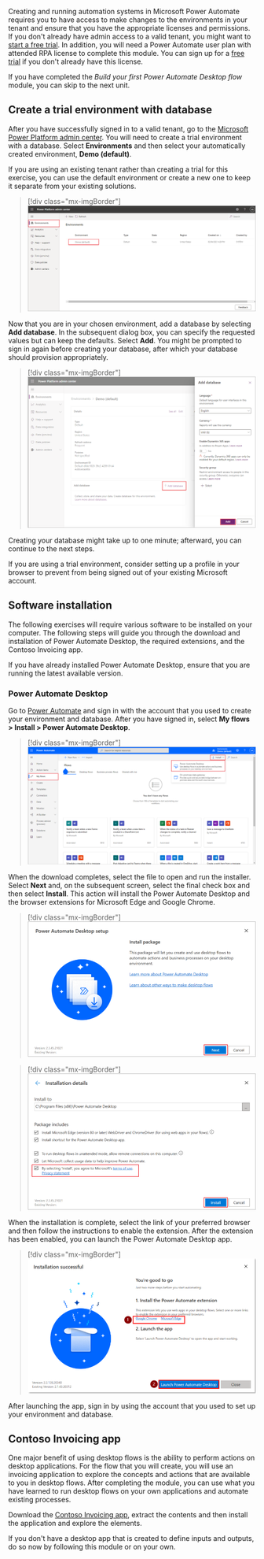 Creating and running automation systems in Microsoft Power Automate requires you to have access to make changes to the environments in your tenant and ensure that you have the appropriate licenses and permissions. If you don't already have admin access to a valid tenant, you might want to [start a free trial](https://www.microsoft.com/microsoft-365/enterprise/office-365-e3?activetab=pivot%3aoverviewtab&azure-portal=true). In addition, you will need a Power Automate user plan with attended RPA license to complete this module. You can sign up for a [free trial](https://flow.microsoft.com/pricing/?azure-portal=true) if you don't already have this license.

If you have completed the *Build your first Power Automate Desktop flow* module, you can skip to the next unit.

## Create a trial environment with database

After you have successfully signed in to a valid tenant, go to the [Microsoft Power Platform admin center](https://admin.powerplatform.microsoft.com/environments/?azure-portal=true). You will need to create a trial environment with a database. Select **Environments** and then select your automatically created environment, **Demo (default)**.

If you are using an existing tenant rather than creating a trial for this exercise, you can use the default environment or create a new one to keep it separate from your existing solutions.

> [!div class="mx-imgBorder"]
> [![Screenshot of Microsoft Power Platform admin center with the Environments page selected.](../media/1-environments.png)](../media/1-environments.png#lightbox)

Now that you are in your chosen environment, add a database by selecting **Add database**. In the subsequent dialog box, you can specify the requested values but can keep the defaults. Select **Add**. You might be prompted to sign in again before creating your database, after which your database should provision appropriately.

> [!div class="mx-imgBorder"]
> [![Screenshot of Microsoft Power Platform admin center Add database dialog box.](../media/2-database.png)](../media/2-database.png#lightbox)

Creating your database might take up to one minute; afterward, you can continue to the next steps.

If you are using a trial environment, consider setting up a profile in your browser to prevent from being signed out of your existing Microsoft account.

## Software installation

The following exercises will require various software to be installed on your computer. The following steps will guide you through the download and installation of Power Automate Desktop, the required extensions, and the Contoso Invoicing app.

If you have already installed Power Automate Desktop, ensure that you are running the latest available version.

### Power Automate Desktop

Go to [Power Automate](https://flow.microsoft.com/?azure-portal=true) and sign in with the account that you used to create your environment and database. After you have signed in, select **My flows > Install > Power Automate Desktop**.

> [!div class="mx-imgBorder"]
> [![Screenshot of Power Automate with the Install button expanded and Power Automate Desktop highlighted.](../media/3-install-power-automate-desktop.png)](../media/3-install-power-automate-desktop.png#lightbox)

When the download completes, select the file to open and run the installer. Select **Next** and, on the subsequent screen, select the final check box and then select **Install**. This action will install the Power Automate Desktop and the browser extensions for Microsoft Edge and Google Chrome.

> [!div class="mx-imgBorder"]
> [![Screenshot of the Power Automate Desktop setup window.](../media/4-installer-1.png)](../media/4-installer-1.png#lightbox)

> [!div class="mx-imgBorder"]
> [![Screenshot of the Power Automate Desktop Installation details.](../media/5-installer-2.png)](../media/5-installer-2.png#lightbox)

When the installation is complete, select the link of your preferred browser and then follow the instructions to enable the extension. After the extension has been enabled, you can launch the Power Automate Desktop app.

> [!div class="mx-imgBorder"]
> [![Screenshot of the Power Automate Desktop Installation successful message.](../media/6-installer-3.png)](../media/6-installer-3.png#lightbox)

After launching the app, sign in by using the account that you used to set up your environment and database.

## Contoso Invoicing app

One major benefit of using desktop flows is the ability to perform actions on desktop applications. For the flow that you will create, you will use an invoicing application to explore the concepts and actions that are available to you in desktop flows. After completing the module, you can use what you have learned to run desktop flows on your own applications and automate existing processes.

Download the [Contoso Invoicing app](https://github.com/MicrosoftDocs/mslearn-developer-tools-power-platform/blob/master/power-automate-desktop/contoso-invoice-app/ContosoInvoicingSetup.zip), extract the contents and then install the application and explore the elements.

If you don't have a desktop app that is created to define inputs and outputs, do so now by following this module or on your own.
